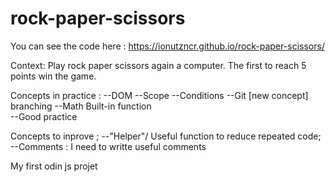 # rock-paper-scissors
You can see the code here : https://ionutzncr.github.io/rock-paper-scissors/

Context: Play rock paper scissors again a computer. The first to reach 5 points win the game.

Concepts in practice : 
--DOM 
--Scope
--Conditions
--Git [new concept] branching
--Math Built-in function  
--Good practice 

Concepts to inprove ; 
--"Helper"/ Useful function to reduce repeated code;
--Comments : I need to writte useful comments


My first odin js projet 
